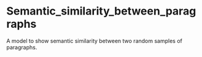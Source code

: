 # Semantic_similarity_between_paragraphs
A model to show semantic similarity between two random samples of paragraphs.
